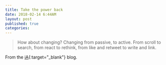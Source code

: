 ```yaml
---
title: Take the power back
date: 2018-02-14 6:44AM
layout: post
published: true
categories:
---
```


> How about changing? Changing from passive, to active. From scroll to search, from react to rethink, from like and retweet to write and link.

From the [iA](https://ia.net/topics/take-the-power-back/){:target="_blank"} blog.

